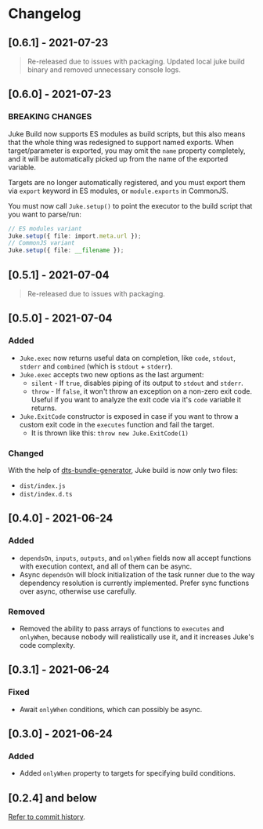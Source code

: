 # Changelog

## [0.6.1] - 2021-07-23

> Re-released due to issues with packaging. Updated local juke build binary and removed unnecessary console logs.

## [0.6.0] - 2021-07-23

### BREAKING CHANGES

Juke Build now supports ES modules as build scripts, but this also means that the whole thing was redesigned to support named exports. When target/parameter is exported, you may omit the `name` property completely, and it will be automatically picked up from the name of the exported variable.

Targets are no longer automatically registered, and you must export them via `export` keyword in ES modules, or `module.exports` in CommonJS.

You must now call `Juke.setup()` to point the executor to the build script that you want to parse/run:

```ts
// ES modules variant
Juke.setup({ file: import.meta.url });
// CommonJS variant
Juke.setup({ file: __filename });
```

## [0.5.1] - 2021-07-04

> Re-released due to issues with packaging.

## [0.5.0] - 2021-07-04

### Added

- `Juke.exec` now returns useful data on completion, like `code`, `stdout`, `stderr` and `combined` (which is `stdout` + `stderr`).
- `Juke.exec` accepts two new options as the last argument:
  - `silent` - If `true`, disables piping of its output to `stdout` and `stderr`.
  - `throw` - If `false`, it won't throw an exception on a non-zero exit code. Useful if you want to analyze the exit code via it's `code` variable it returns.
- `Juke.ExitCode` constructor is exposed in case if you want to throw a custom exit code in the `executes` function and fail the target.
  - It is thrown like this: `throw new Juke.ExitCode(1)`

### Changed

With the help of [dts-bundle-generator](https://github.com/timocov/dts-bundle-generator),
Juke build is now only two files:
- `dist/index.js`
- `dist/index.d.ts`

## [0.4.0] - 2021-06-24

### Added

- `dependsOn`, `inputs`, `outputs`, and `onlyWhen` fields now all accept
functions with execution context, and all of them can be async.
- Async `dependsOn` will block initialization of the task runner due to the
way dependency resolution is currently implemented. Prefer sync functions over
async, otherwise use carefully.

### Removed

- Removed the ability to pass arrays of functions to `executes` and
`onlyWhen`, because nobody will realistically use it, and it increases
Juke's code complexity.

## [0.3.1] - 2021-06-24

### Fixed

- Await `onlyWhen` conditions, which can possibly be async.

## [0.3.0] - 2021-06-24

### Added

- Added `onlyWhen` property to targets for specifying build conditions.

## [0.2.4] and below

[Refer to commit history](https://github.com/stylemistake/juke-build/commits/master).
